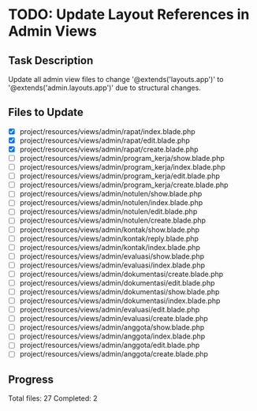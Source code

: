 # TODO: Update Layout References in Admin Views

## Task Description

Update all admin view files to change '@extends('layouts.app')' to '@extends('admin.layouts.app')' due to structural changes.

## Files to Update

- [x] project/resources/views/admin/rapat/index.blade.php
- [x] project/resources/views/admin/rapat/edit.blade.php
- [x] project/resources/views/admin/rapat/create.blade.php
- [ ] project/resources/views/admin/program_kerja/show.blade.php
- [ ] project/resources/views/admin/program_kerja/index.blade.php
- [ ] project/resources/views/admin/program_kerja/edit.blade.php
- [ ] project/resources/views/admin/program_kerja/create.blade.php
- [ ] project/resources/views/admin/notulen/show.blade.php
- [ ] project/resources/views/admin/notulen/index.blade.php
- [ ] project/resources/views/admin/notulen/edit.blade.php
- [ ] project/resources/views/admin/notulen/create.blade.php
- [ ] project/resources/views/admin/kontak/show.blade.php
- [ ] project/resources/views/admin/kontak/reply.blade.php
- [ ] project/resources/views/admin/kontak/index.blade.php
- [ ] project/resources/views/admin/evaluasi/show.blade.php
- [ ] project/resources/views/admin/evaluasi/index.blade.php
- [ ] project/resources/views/admin/dokumentasi/create.blade.php
- [ ] project/resources/views/admin/dokumentasi/edit.blade.php
- [ ] project/resources/views/admin/dokumentasi/show.blade.php
- [ ] project/resources/views/admin/dokumentasi/index.blade.php
- [ ] project/resources/views/admin/evaluasi/edit.blade.php
- [ ] project/resources/views/admin/evaluasi/create.blade.php
- [ ] project/resources/views/admin/anggota/show.blade.php
- [ ] project/resources/views/admin/anggota/index.blade.php
- [ ] project/resources/views/admin/anggota/edit.blade.php
- [ ] project/resources/views/admin/anggota/create.blade.php

## Progress

Total files: 27
Completed: 2
